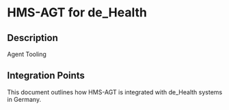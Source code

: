 # HMS-AGT for de_Health

## Description

Agent Tooling

## Integration Points

This document outlines how HMS-AGT is integrated with de_Health systems in Germany.
